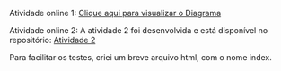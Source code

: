Atividade online 1:
[Clique aqui para visualizar o Diagrama](https://viewer.diagrams.net/?tags=%7B%7D&highlight=0000ff&edit=_blank&layers=1&nav=1&title=Curso%20Senai%20Logica%20de%20Programacao%20Atividade%201.drawio#Uhttps%3A%2F%2Fraw.githubusercontent.com%2Fce-cmiranda%2FCursoSenaiFullStack%2Fmain%2FUC8%2520-%2520LOGICA%2520DE%2520PROGRAMACAO%2FCurso%2520Senai%2520Logica%2520de%2520Programacao%2520Atividade%25201.drawio)

Atividade online 2:
A atividade 2 foi desenvolvida e está disponível no repositório: [Atividade 2](https://github.com/ce-cmiranda/CursoSenaiFullStack/tree/main/UC8%20-%20LOGICA%20DE%20PROGRAMACAO/Atividade%202)

Para facilitar os testes, criei um breve arquivo html, com o nome index.
